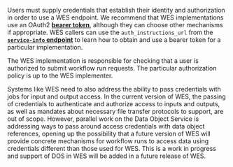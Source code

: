 Users must supply credentials that establish their identity and authorization in order to use a WES endpoint. We recommend that WES implementations use an OAuth2 [**bearer token**](https://oauth.net/2/bearer-tokens/), although they can choose other mechanisms if appropriate. WES callers can use the `auth_instructions_url` from the [**`service-info` endpoint**](https://ga4gh.github.io/workflow-execution-service-schemas/#/WorkflowExecutionService/GetServiceInfo) to learn how to obtain and use a bearer token for a particular implementation.

The WES implementation is responsible for checking that a user is authorized to submit workflow run requests. The particular authorization policy is up to the WES implementer.

Systems like WES need to also address the ability to pass credentials with jobs for input and output access.  In the current version of WES, the passing of credentials to authenticate and authorize access to inputs and outputs, as well as mandates about necessary file transfer protocols to support, are out of scope.  However, parallel work on the Data Object Service is addressing ways to pass around access credentials with data object references, opening up the possibility that a future version of WES will provide concrete mechanisms for workflow runs to access data using credentials different than those used for WES.  This is a work in progress and support of DOS in WES will be added in a future release of WES.